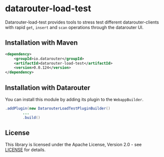 # datarouter-load-test

Datarouter-load-test provides tools to stress test different datarouter-clients with rapid `get`, `insert` and `scan`
 operations through the datarouter UI.

## Installation with Maven

```xml
<dependency>
	<groupId>io.datarouter</groupId>
	<artifactId>datarouter-load-test</artifactId>
	<version>0.0.124</version>
</dependency>
```

## Installation with Datarouter

You can install this module by adding its plugin to the `WebappBuilder`.

```java
.addPlugin(new DatarouterLoadTestPluginBuilder()
		...
		.build()
```

## License

This library is licensed under the Apache License, Version 2.0 - see [LICENSE](../LICENSE) for details.
